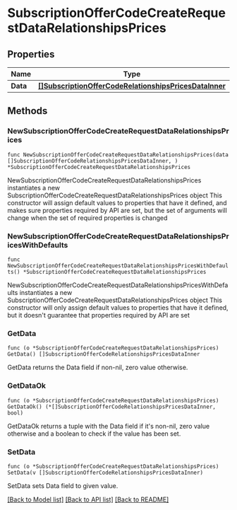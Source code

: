 # SubscriptionOfferCodeCreateRequestDataRelationshipsPrices

## Properties

Name | Type | Description | Notes
------------ | ------------- | ------------- | -------------
**Data** | [**[]SubscriptionOfferCodeRelationshipsPricesDataInner**](SubscriptionOfferCodeRelationshipsPricesDataInner.md) |  | 

## Methods

### NewSubscriptionOfferCodeCreateRequestDataRelationshipsPrices

`func NewSubscriptionOfferCodeCreateRequestDataRelationshipsPrices(data []SubscriptionOfferCodeRelationshipsPricesDataInner, ) *SubscriptionOfferCodeCreateRequestDataRelationshipsPrices`

NewSubscriptionOfferCodeCreateRequestDataRelationshipsPrices instantiates a new SubscriptionOfferCodeCreateRequestDataRelationshipsPrices object
This constructor will assign default values to properties that have it defined,
and makes sure properties required by API are set, but the set of arguments
will change when the set of required properties is changed

### NewSubscriptionOfferCodeCreateRequestDataRelationshipsPricesWithDefaults

`func NewSubscriptionOfferCodeCreateRequestDataRelationshipsPricesWithDefaults() *SubscriptionOfferCodeCreateRequestDataRelationshipsPrices`

NewSubscriptionOfferCodeCreateRequestDataRelationshipsPricesWithDefaults instantiates a new SubscriptionOfferCodeCreateRequestDataRelationshipsPrices object
This constructor will only assign default values to properties that have it defined,
but it doesn't guarantee that properties required by API are set

### GetData

`func (o *SubscriptionOfferCodeCreateRequestDataRelationshipsPrices) GetData() []SubscriptionOfferCodeRelationshipsPricesDataInner`

GetData returns the Data field if non-nil, zero value otherwise.

### GetDataOk

`func (o *SubscriptionOfferCodeCreateRequestDataRelationshipsPrices) GetDataOk() (*[]SubscriptionOfferCodeRelationshipsPricesDataInner, bool)`

GetDataOk returns a tuple with the Data field if it's non-nil, zero value otherwise
and a boolean to check if the value has been set.

### SetData

`func (o *SubscriptionOfferCodeCreateRequestDataRelationshipsPrices) SetData(v []SubscriptionOfferCodeRelationshipsPricesDataInner)`

SetData sets Data field to given value.



[[Back to Model list]](../README.md#documentation-for-models) [[Back to API list]](../README.md#documentation-for-api-endpoints) [[Back to README]](../README.md)


